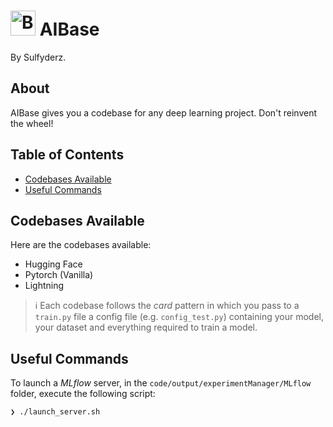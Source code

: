 # <img width="40" height="40" src="https://gitlab.com/uploads/-/system/project/avatar/57187700/brain.png?width=96" alt="Banner"> AIBase
By Sulfyderz.

## About
AIBase gives you a codebase for any deep learning project. Don't reinvent the wheel!

## Table of Contents

- [Codebases Available](#codebases-available)
- [Useful Commands](#useful-commands)

## Codebases Available
Here are the codebases available:
- Hugging Face
- Pytorch (Vanilla)
- Lightning
> ℹ️
> Each codebase follows the _card_ pattern in which you pass to a `train.py` file a config file (e.g. `config_test.py`) containing your model, your dataset and everything required to train a model.


## Useful Commands
To launch a _MLflow_ server, in the `code/output/experimentManager/MLflow` folder, execute the following script:
```
❯ ./launch_server.sh
```